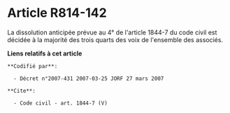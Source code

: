 # Article R814-142

La dissolution anticipée prévue au 4° de l'article 1844-7 du code civil est décidée à la majorité des trois quarts des voix
de l'ensemble des associés.

**Liens relatifs à cet article**

	**Codifié par**:

	  - Décret n°2007-431 2007-03-25 JORF 27 mars 2007

	**Cite**:

	  - Code civil - art. 1844-7 (V)
